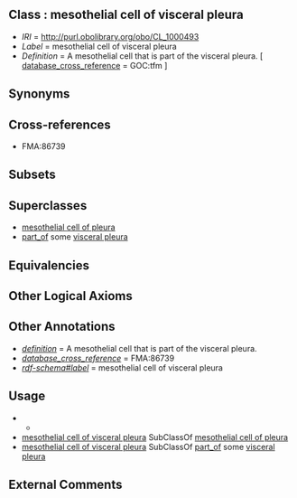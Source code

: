 
## Class : mesothelial cell of visceral pleura

 * *IRI* = http://purl.obolibrary.org/obo/CL_1000493
 * *Label* = mesothelial cell of visceral pleura
 * *Definition* = A mesothelial cell that is part of the visceral pleura. [ [database_cross_reference](../../ef/oboInOwl#hasDbXref.md) = GOC:tfm ]

## Synonyms


## Cross-references

 * FMA:86739

## Subsets


## Superclasses

 * [mesothelial cell of pleura](../../CL/91/CL_1000491.md)
 * [part_of](../../BFO/50/BFO_0000050.md) some [visceral pleura](../../UBERON/01/UBERON_0002401.md)

## Equivalencies


## Other Logical Axioms


## Other Annotations

 * *[definition](../../IAO/15/IAO_0000115.md)* = A mesothelial cell that is part of the visceral pleura.
 * *[database_cross_reference](../../ef/oboInOwl#hasDbXref.md)* = FMA:86739
 * *[rdf-schema#label](../../el/rdf-schema#label.md)* = mesothelial cell of visceral pleura

## Usage

 * -
 * [mesothelial cell of visceral pleura](../../CL/93/CL_1000493.md) SubClassOf [mesothelial cell of pleura](../../CL/91/CL_1000491.md)
 * [mesothelial cell of visceral pleura](../../CL/93/CL_1000493.md) SubClassOf [part_of](../../BFO/50/BFO_0000050.md) some [visceral pleura](../../UBERON/01/UBERON_0002401.md)

## External Comments

